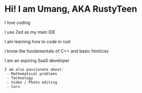 # Hi! I am Umang, AKA RustyTeen
  
  I love coding
  
  I use Zed as my main IDE
  
  I am learning how to code in rust 
  
  I know the fundamentals of C++ and basic html/css

  I am an aspiring SaaS developer

    I am also passionate about:
     - Mathematical problems
     - Technology
     - Video / Photo editing
     - Cars
    
    
